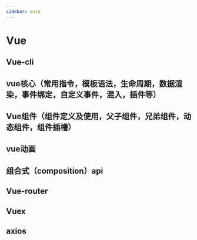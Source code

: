 ```yaml
---
sidebar: auto
---
```


# Vue
## Vue-cli

## vue核心（常用指令，模板语法，生命周期，数据渲染，事件绑定，自定义事件，混入，插件等）

## Vue组件（组件定义及使用，父子组件，兄弟组件，动态组件，组件插槽）

## vue动画

## 组合式（composition）api

## Vue-router

## Vuex

## axios
